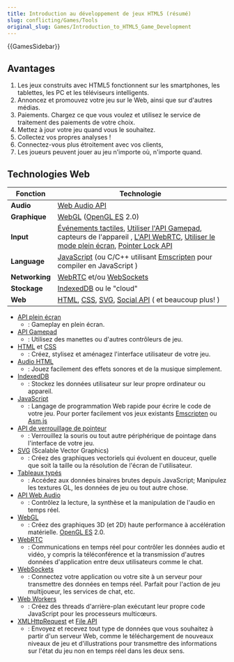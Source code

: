 ```yaml
---
title: Introduction au développement de jeux HTML5 (résumé)
slug: conflicting/Games/Tools
original_slug: Games/Introduction_to_HTML5_Game_Development
---
```


{{GamesSidebar}}

## Avantages

1. Les jeux construits avec HTML5 fonctionnent sur les smartphones, les tablettes, les PC et les téléviseurs intelligents.
2. Annoncez et promouvez votre jeu sur le Web, ainsi que sur d'autres médias.
3. Paiements. Chargez ce que vous voulez et utilisez le service de traitement des paiements de votre choix.
4. Mettez à jour votre jeu quand vous le souhaitez.
5. Collectez vos propres analyses !
6. Connectez-vous plus étroitement avec vos clients,
7. Les joueurs peuvent jouer au jeu n'importe où, n'importe quand.

## Technologies Web

| **Fonction**   | Technologie                                                                                                                                                                                                                                                                                                                      |
| -------------- | -------------------------------------------------------------------------------------------------------------------------------------------------------------------------------------------------------------------------------------------------------------------------------------------------------------------------------- |
| **Audio**      | [Web Audio API](/fr/docs/Web/API/Web_Audio_API)                                                                                                                                                                                                                                                                                  |
| **Graphique**  | [WebGL](/fr/docs/Web/API/WebGL_API) ([OpenGL ES](https://www.khronos.org/opengles/) 2.0)                                                                                                                                                                                                                                         |
| **Input**      | [Événements tactiles](/fr/docs/Web/API/Touch_events), [Utiliser l'API Gamepad](/fr/docs/Web/API/Gamepad_API/Using_the_Gamepad_API), capteurs de l'appareil , [L'API WebRTC](/fr/docs/Web/API/WebRTC_API), [Utiliser le mode plein écran](/fr/docs/Web/API/Fullscreen_API), [Pointer Lock API](/fr/docs/Web/API/Pointer_Lock_API) |
| **Language**   | [JavaScript](/fr/docs/Web/JavaScript) (ou C/C++ utilisant [Emscripten](https://github.com/kripken/emscripten/wiki) pour compiler en JavaScript )                                                                                                                                                                                 |
| **Networking** | [WebRTC](/fr/docs/Web/API/WebRTC_API) et/ou [WebSockets](/fr/docs/Web/API/WebSockets_API)                                                                                                                                                                                                                                        |
| **Stockage**   | [IndexedDB](/fr/docs/Web/API/IndexedDB_API) ou le "cloud"                                                                                                                                                                                                                                                                        |
| **Web**        | [HTML](/fr/docs/Web/HTML), [CSS](/fr/docs/Web/CSS), [SVG](/fr/docs/Web/SVG), [Social API](/fr/docs/Social_API) ( et beaucoup plus! )                                                                                                                                                                                             |

- [API plein écran](/fr/docs/Web/API/Fullscreen_API)
  - : Gameplay en plein écran.
- [API Gamepad](/fr/docs/Web/API/Gamepad_API/Using_the_Gamepad_API)
  - : Utilisez des manettes ou d'autres contrôleurs de jeu.
- [HTML](/fr/docs/Web/HTML) et [CSS](/fr/docs/Web/CSS)
  - : Créez, stylisez et aménagez l'interface utilisateur de votre jeu.
- [Audio HTML](/fr/docs/Web/HTML/Element/audio)
  - : Jouez facilement des effets sonores et de la musique simplement.
- [IndexedDB](/fr/docs/Web/API/IndexedDB_API)
  - : Stockez les données utilisateur sur leur propre ordinateur ou appareil.
- [JavaScript](/fr/docs/Web/JavaScript)
  - : Langage de programmation Web rapide pour écrire le code de votre jeu.
    Pour porter facilement vos jeux existants [Emscripten](https://github.com/kripken/emscripten/wiki) ou [Asm.js](http://asmjs.org/spec/latest/)
- [API de verrouillage de pointeur](/fr/docs/Web/API/Pointer_Lock_API)
  - : Verrouillez la souris ou tout autre périphérique de pointage dans l'interface de votre jeu.
- [SVG](/fr/docs/Web/SVG) (Scalable Vector Graphics)
  - : Créez des graphiques vectoriels qui évoluent en douceur, quelle que soit la taille ou la résolution de l'écran de l'utilisateur.
- [Tableaux typés](/fr/docs/Web/JavaScript/Guide/Typed_arrays)
  - : Accédez aux données binaires brutes depuis JavaScript; Manipulez les textures GL, les données de jeu ou tout autre chose.
- [API Web Audio](/fr/docs/Web/API/Web_Audio_API)
  - : Contrôlez la lecture, la synthèse et la manipulation de l'audio en temps réel.
- [WebGL](/fr/docs/Web/API/WebGL_API)
  - : Créez des graphiques 3D (et 2D) haute performance à accélération matérielle. [OpenGL ES](https://www.khronos.org/opengles/) 2.0.
- [WebRTC](/fr/docs/Web/API/WebRTC_API)
  - : Communications en temps réel pour contrôler les données audio et vidéo, y compris la téléconférence et la transmission d'autres données d'application entre deux utilisateurs comme le chat.
- [WebSockets](/fr/docs/Web/API/WebSockets_API)
  - : Connectez votre application ou votre site à un serveur pour transmettre des données en temps réel. Parfait pour l'action de jeu multijoueur, les services de chat, etc.
- [Web Workers](/fr/docs/Web/API/Web_Workers_API/Using_web_workers)
  - : Créez des threads d'arrière-plan exécutant leur propre code JavaScript pour les processeurs multicœurs.
- [XMLHttpRequest](/fr/docs/Web/API/XMLHttpRequest) et [File API](/fr/docs/DOM/File_API)
  - : Envoyez et recevez tout type de données que vous souhaitez à partir d'un serveur Web, comme le téléchargement de nouveaux niveaux de jeu et d'illustrations pour transmettre des informations sur l'état du jeu non en temps réel dans les deux sens.
